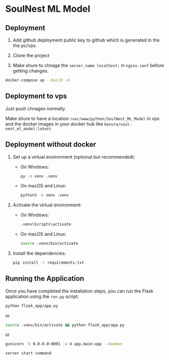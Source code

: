 # SoulNest ML Model

## Deployment

1. Add github deployment public key to github which is generated in the the pc/vps.

2. Clone the project

3. Make shure to chnage the `server_name localhost;` in `nginx.conf` before getting changes.

```bash
docker-compose up --build -d
```

## Deployment to vps

Just push chnages normally.

Make shure to have a location `/var/www/python/SoulNest_ML_Model` in vps and the docker images in your docker hub like `kenura/soul-nest_ml_model:latest`

## Deployment without docker

1. Set up a virtual environment (optional but recommended):

   - On Windows:

     ```bash
     py -m venv .venv
     ```

   - On macOS and Linux:

     ```bash
     python3 -m venv .venv
     ```

2. Activate the virtual environment:

   - On Windows:

     ```bash
     .venv\Scripts\activate
     ```

   - On macOS and Linux:

     ```bash
     source .venv/bin/activate
     ```

3. Install the dependencies:

   ```bash
   pip install -r requirements.txt
   ```

## Running the Application

Once you have completed the installation steps, you can run the Flask application using the `run.py` script:

```bash
python flask_app/app.py
```

or

```bash
source .venv/bin/activate && python flask_app/app.py
```

or

```bash
gunicorn -b 0.0.0.0:8001 -w 4 app.main:app --daemon

server start command
```
